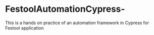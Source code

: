# FestoolAutomationCypress-
This is a hands on practice of an automation framework in Cypress for Festool application
